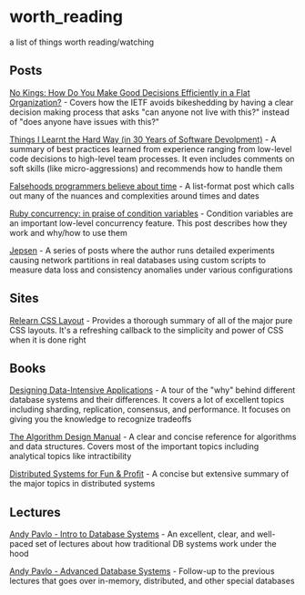 # worth_reading
a list of things worth reading/watching

## Posts

[No Kings: How Do You Make Good Decisions Efficiently in a Flat Organization?](https://doist.com/blog/decision-making-flat-organization/) - Covers how the IETF avoids bikeshedding by having a clear decision making process that asks "can anyone not live with this?" instead of "does anyone have issues with this?"

[Things I Learnt the Hard Way (in 30 Years of Software Devolpment)](https://blog.juliobiason.net/thoughts/things-i-learnt-the-hard-way/) - A summary of best practices learned from experience ranging from low-level code decisions to high-level team processes. It even includes comments on soft skills (like micro-aggressions) and recommends how to handle them

[Falsehoods programmers believe about time](https://infiniteundo.com/post/25326999628/falsehoods-programmers-believe-about-time) - A list-format post which calls out many of the nuances and complexities around times and dates

[Ruby concurrency: in praise of condition variables](https://vaneyckt.io/posts/ruby_concurrency_in_praise_of_condition_variables/) - Condition variables are an important low-level concurrency feature. This post describes how they work and why/how to use them

[Jepsen](https://aphyr.com/tags/jepsen) - A series of posts where the author runs detailed experiments causing network partitions in real databases using custom scripts to measure data loss and consistency anomalies under various configurations

## Sites

[Relearn CSS Layout](https://every-layout.dev/) - Provides a thorough summary of all of the major pure CSS layouts. It's a refreshing callback to the simplicity and power of CSS when it is done right

## Books

[Designing Data-Intensive Applications](https://dataintensive.net/) - A tour of the "why" behind different database systems and their differences. It covers a lot of excellent topics including sharding, replication, consensus, and performance. It focuses on giving you the knowledge to recognize tradeoffs

[The Algorithm Design Manual](http://www.algorist.com/) - A clear and concise reference for algorithms and data structures. Covers most of the important topics including analytical topics like intractibility

[Distributed Systems for Fun & Profit](http://book.mixu.net/distsys/) - A concise but extensive summary of the major topics in distributed systems

## Lectures

[Andy Pavlo - Intro to Database Systems](https://www.youtube.com/playlist?list=PLSE8ODhjZXjbohkNBWQs_otTrBTrjyohi) -  An excellent, clear, and well-paced set of lectures about how traditional DB systems work under the hood

[Andy Pavlo - Advanced Database Systems](https://www.youtube.com/playlist?list=PLSE8ODhjZXja7K1hjZ01UTVDnGQdx5v5U) - Follow-up to the previous lectures that goes over in-memory, distributed, and other special databases
